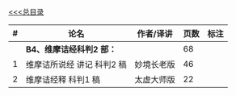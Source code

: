 [<<<总目录](./index.md)


|#|论名| 作者/译讲|页数|标注|
|-|-----------------------|---|--|--|
||**B4、维摩诘经科判2 部：**||68|
|1|维摩诘所说经 讲记 科判2 稿 |妙境长老版|46|
|2|维摩诘经释 科判1 稿 |太虚大师版|22|
